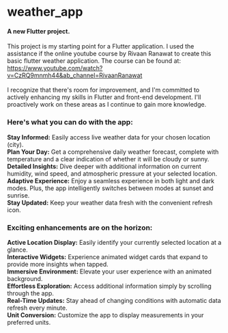 # weather_app

#### A new Flutter project.

This project is my starting point for a Flutter application. I used the assistance if the online youtube course by Rivaan Ranawat to create this basic flutter weather application.
The course can be found at: https://www.youtube.com/watch?v=CzRQ9mnmh44&ab_channel=RivaanRanawat<br><br>
I recognize that there's room for improvement, and I'm committed to actively enhancing my skills in Flutter and front-end development. I'll proactively work on these areas as I continue to gain more knowledge.

### **Here's what you can do with the app:**<br>
**Stay Informed:** Easily access live weather data for your chosen location (city).<br>
**Plan Your Day:** Get a comprehensive daily weather forecast, complete with temperature and a clear indication of whether it will be cloudy or sunny.<br>
**Detailed Insights:** Dive deeper with additional information on current humidity, wind speed, and atmospheric pressure at your selected location.<br>
**Adaptive Experience:** Enjoy a seamless experience in both light and dark modes. Plus, the app intelligently switches between modes at sunset and sunrise.<br>
**Stay Updated:** Keep your weather data fresh with the convenient refresh icon.<br>

### **Exciting enhancements are on the horizon:**<br>
**Active Location Display:** Easily identify your currently selected location at a glance.<br>
**Interactive Widgets:** Experience animated widget cards that expand to provide more insights when tapped.<br>
**Immersive Environment:** Elevate your user experience with an animated background.<br>
**Effortless Exploration:** Access additional information simply by scrolling through the app.<br>
**Real-Time Updates:** Stay ahead of changing conditions with automatic data refresh every minute.<br>
**Unit Conversion:** Customize the app to display measurements in your preferred units.
